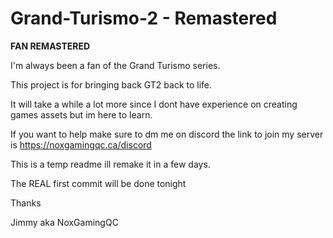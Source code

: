 # Grand-Turismo-2 - Remastered

**FAN REMASTERED**

I'm always been a fan of the Grand Turismo series.

This project is for bringing back GT2 back to life.

It will take a while a lot more since I dont have experience on creating games assets but im here to learn.

If you want to help make sure to dm me on discord the link to join my server is https://noxgamingqc.ca/discord

This is a temp readme ill remake it in a few days.

The REAL first commit will be done tonight

Thanks

Jimmy aka NoxGamingQC
